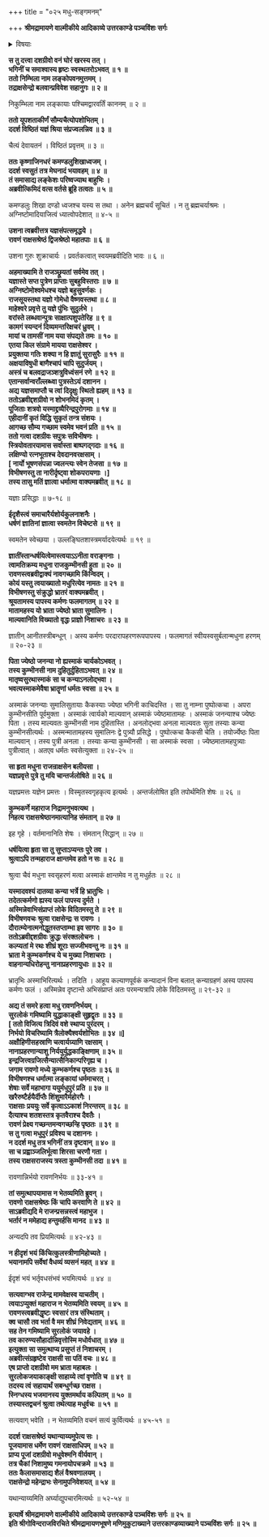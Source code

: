 +++
title = "०२५ मधु-सङ्गमनम्"

+++
**श्रीमद्रामायणे वाल्मीकीये आदिकाव्ये उत्तरकाण्डे पञ्चविंशः सर्गः**

<details><summary>विषयाः</summary>

दिग्-विजयानन्तंर-लङ्काम् आविशता रावणेन  
प्रथमं निकुंभिला-प्रवेशः ॥ १ ॥  
तत्र यज्ञ-दीक्षितम् इन्द्र-जितं प्रति यज्ञ-फल-प्रश्नः ॥ २ ॥  
याजकेन शुक्रेण तं प्रति तस्य मौनित्वोक्त्या  
यज्ञ-फल-निवेदनम् ॥ ३ ॥  
रावणेनेन्द्रजितं प्रति  
शत्रु-भूतेन्द्राद्य्-आराधनस्यानौचित्योक्त्या  
तन्-निवर्तन-पूर्वकं तेन सह स्वभवनम् एत्य  
पुष्पकात् स्वापहृत--पर-तरुणी-गणावतारणम् ॥ ४ ॥  
तद्-असहिष्णुना विभीषणेन तं प्रति  
निज-भगिन्याः कुंभी-नस्याः मधु-नामक-दैत्य-कृतापहरण-निवेदन-पूर्वकं  
तस्य पराङ्गना-हरण-रूप--दुष्-कर्म-फलस्य कथनम् ॥ ५ ॥  
रावणेन मधु-वध-पूर्वक--सुर-लोक-जय-प्रतिज्ञानेन  
कुंभ-कर्णादिभिः सह मधु-पुरं प्रतिगमनम् ॥ ६ ॥  
तथा कुंभी-नसी-प्रार्थनया  
मधु-वधान् निवृत्य  
तेनापि सह कैलास-गमनम् ॥ ७ ॥
</details>



**स तु दत्त्वा दशग्रीवो वनं घोरं खरस्य तत् ।  
भगिनीं च समाश्वास्य हृष्टः स्वस्थतरोऽभवत् ॥ १ ॥  
ततो निम्भिला नाम लङ्कोपवनमुत्तमम् ।  
तद्राक्षसेन्द्रो बलवान्प्रविवेश सहानुगः ॥ २ ॥**

निकुम्भिला नाम लङ्कायाः पश्चिमद्वारवर्तिं काननम् ॥ २ ॥

**ततो यूपशताकीर्णं सौम्यचैत्योपशोभितम् ।  
ददर्श विष्ठितं यज्ञं श्रिया संप्रज्वलन्निव ॥ ३ ॥**

चैत्यं देवायतनं । विष्ठितं प्रवृत्तम् ॥ ३ ॥

**ततः कृष्णाजिनधरं कमण्डलुशिखाध्वजम् ।  
ददर्श स्वसुतं तत्र मेघनादं भयावहम् ॥ ४ ॥  
तं समासाद्य लङ्केशः परिष्वज्याथ बाहुभिः ।  
अब्रवीत्किमिदं वत्स वर्तसे ब्रूहि तत्वतः ॥ ५ ॥**

कमण्डलुः शिखा दण्डो ध्वजश्च यस्य स तथा । अनेन ब्रह्मचर्यं सूचितं । न तु ब्रह्मचर्याश्रमः । अग्निष्टोमादियाजित्वं ध्यात्वोपदेशात् ॥ ४-५ ॥

**उशना त्वब्रवीत्तत्र यज्ञसंपत्समृद्धये ।  
रावणं राक्षसश्रेष्ठं द्विजश्रेष्ठो महातपाः ॥ ६ ॥**

उशना गुरुः शुक्राचार्यः । प्रवर्तकत्वात् स्वयमब्रवीदिति भावः ॥ ६ ॥

**अहमाख्यामि ते राजञ्छ्रूयतां सर्वमेव तत् ।  
यज्ञास्ते सप्त पुत्रेण प्राप्ताः सुबहुविस्तराः ॥ ७ ॥  
अग्निष्टोमोश्वमेधश्च यज्ञो बहुसुवर्णकः ।  
राजसूयस्तथा यज्ञो गोमेधो वैष्णवस्तथा ॥ ८ ॥  
माहेश्वरे प्रवृत्ते तु यज्ञे पुंभिः सुदुर्लभे ।  
वरांस्ते लब्धवान्पुत्रः साक्षात्पशुपतेरिह ॥ ९ ॥  
कामगं स्यन्दनं दिव्यमन्तरिक्षचरं ध्रुवम् ।  
मायां च तामसीं नाम यया संपद्यते तमः ॥ १० ॥  
एतया किल संग्रामे मायया राक्षसेश्वर ।  
प्रयुक्तया गतिः शक्या न हि ज्ञातुं सुरासुरैः ॥ ११ ॥  
अक्षयाविषुधी बाणैश्चापं चापि सुदुर्जयम् ।  
अस्त्रं च बलवद्राजञ्शत्रुविध्वंसनं रणे ॥ १२ ॥  
एतान्सर्वान्वराँल्लब्ध्वा पुत्रस्तेऽयं दशानन ।  
अद्य यज्ञसमाप्तौ च त्वां दिदृक्षुः स्थितो ह्यहम् ॥ १३ ॥  
ततोऽब्रवीद्दशग्रीवो न शोभनमिदं कृतम् ।  
पूजिताः शत्रवो यस्माद्द्रव्यैरिन्द्रपुरोगमाः ॥ १४ ॥  
एहीदानीं कृतं विद्धि सुकृतं तन्त्र संशयः ।  
आगच्छ सौम्य गच्छाम स्वमेव भवनं प्रति ॥ १५ ॥  
ततो गत्वा दशग्रीवः सपुत्रः सविभीषणः ।  
स्त्रियोवतारयामास सर्वास्ता बाष्पगद्गदाः ॥ १६ ॥  
लक्षिण्यो रत्नभूताश्च देवदानवरक्षसाम् ।  
\[ नार्यो भूषणसंपन्ना ज्वलन्त्यः स्वेन तेजसा ॥ १७ ॥  
विभीषणस्तु ता नारीर्दृष्ट्वा शोकपरायणाः ।\]  
तस्य तासु मतिं ज्ञात्वा धर्मात्मा वाक्यमब्रवीत् ॥ १८ ॥**

यज्ञाः प्रसिद्धाः ॥ ७-१८ ॥

**ईदृशैस्त्वं समाचारैर्यशोर्यकुलनाशनैः ।  
धर्षणं ज्ञातिनां ज्ञात्वा स्वमतेन विचेष्टसे ॥ १९ ॥**

स्वमतेन स्वेच्छया । उल्लङ्घितशास्त्रमर्यादयेत्यर्थः ॥ १९ ॥

**ज्ञातींस्तान्धर्षयित्वेमास्त्वयाऽऽनीता वराङ्गनाः ।  
त्वामतिक्रम्य मधुना राजकुम्भीनसी हुता ॥ २० ॥  
रावणस्त्वब्रवीद्वाक्यं नावगच्छामि किंन्विदम् ।  
कोयं यस्तु त्वयाख्यातो मधुरित्येव नामतः ॥ २१ ॥  
विभीषणस्तु संक्रुद्धो भ्रातरं वाक्यमब्रवीत् ।  
श्रूयतामस्य पापस्य कर्मणः फलमागतम् ॥ २२ ॥  
मातामहस्य यो भ्राता ज्येष्ठो भ्राता सुमालिनः ।  
माल्यवानिति विख्यातो वृद्धः प्राज्ञो निशाचरः ॥ २३ ॥**

ज्ञातीन् आनीतस्त्रीबन्धून् । अस्य कर्मणः परदारापहरणरूपपापस्य । फलमागतं स्वीयस्वसुर्बलान्मधुना हरणम् ॥ २०-२३ ॥

**पिता ज्येष्ठो जनन्या नो ह्यस्माकं चार्यकोऽभवत् ।  
तस्य कुम्भीनसी नाम दुहितुर्दुहिताऽभवत् ॥ २४ ॥  
मातृष्वसुरथास्माकं सा च कन्याऽनलोद्भवा ।  
भवत्यस्माकमेवैषा भ्रातॄणां धर्मतः स्वसा ॥ २५ ॥**

अस्माकं जनन्याः सुमालिसुतायाः कैकस्याः ज्येष्ठा भगिनी काचिदस्ति । सा तु नाम्ना पुष्पोत्कचा । अपरा कुम्भीनसीति पूर्वमुक्ता । अस्माकं त्वार्यको माल्यवान् अस्माकं ज्येष्ठमातामहः । अस्माकं जनन्याश्च ज्येष्ठः पिता । तस्य माल्यवतः कुम्भीनसी नाम दुहितास्ति । अनलोद्भवा अनला माल्यवतः सुता तस्याः कन्या कुम्भीनसीत्यर्थः । अस्मन्मातामहस्य सुमालिनः द्वे पुत्र्यौ प्रसिद्धे । पुष्पोत्कचा कैकसी चेति । तयोर्ज्येष्ठः पिता माल्यवान् । तस्य पुत्री अनला । तस्याः कन्या कुम्भीनसी । सा अस्माकं स्वसा । ज्येष्ठमातामहपुत्र्याः पुत्रीत्वात् । अतएव धर्मतः स्वसेत्युक्ता ॥ २४-२५ ॥

**सा हृता मधुना राजन्राक्षसेन बलीयसा ।  
यज्ञप्रवृत्ते पुत्रे तु मयि चान्तर्जलोषिते ॥ २६ ॥**

यज्ञप्रमत्तः यज्ञेन प्रमत्तः । विस्मृतस्वगृहकृत्य इत्यर्थः । अन्तर्जलोषित इति तपोर्थमिति शेषः ॥ २६ ॥

**कुम्भकर्णे महाराज निद्रामनुभवत्यथ ।  
निहत्य राक्षसश्रेष्ठानमात्यानिह संमतान् ॥ २७ ॥**

इह गृहे । वर्तमानानिति शेषः । संमतान् सिद्धान् ॥ २७ ॥

**धर्षयित्वा हृता सा तु सुप्ताऽप्यन्तः पुरे तव ।  
श्रुत्वाऽपि तन्महाराज क्षान्तमेव हतो न सः ॥ २८ ॥**

श्रुत्वा चैवं मधुना स्वसृहरणं मत्वा अस्माकं क्षान्तमेव न तु मधुर्हतः ॥ २८ ॥

**यस्मादवश्यं दातव्या कन्या भर्त्रे हि भ्रातुभिः ।  
तदेतत्कर्मणो ह्यस्य फलं पापस्य दुर्मते ।  
अस्मिन्नेवाभिसंप्राप्तं लोके विदितमस्तु ते ॥ २९ ॥  
विभीषणवचः श्रुत्वा राक्षसेन्द्रः स रावणः ।  
दौरात्म्येनात्मनोद्धूतस्तप्ताम्भा इव सागरः ॥ ३० ॥  
ततोऽब्रवीद्दशग्रीवः क्रुद्धः संरक्तलोचनः ।  
कल्प्यतां मे रथः शीघ्रं शूराः सज्जीभवन्तु नः ॥ ३१ ॥  
भ्राता मे कुम्भकर्णश्च ये च मुख्या निशाचराः ।  
वाहनान्यधिरोहन्तु नानाप्रहरणायुधाः ॥ ३२ ॥**

भ्रातृभिः अस्माभिरित्यर्थः । तदिति । आहूय कल्याणपूर्वकं कन्यादानं विना बलात् कन्याग्रहणं अस्य पापस्य कर्मणः फलं । अस्मिन्नेव दृष्टान्ते अभिसंप्राप्तं अतः परमन्यत्रापि लोके विदितमस्तु ॥ २९-३२ ॥

**अद्य तं समरे हत्वा मधु रावणनिर्भयम् ।  
सुरलोकं गमिष्यामि युद्धाकाङ्क्षी सुहृद्वृतः ॥ ३३ ॥  
\[ ततो विजित्य त्रिदिवं वशे स्थाप्य पुरंदरम् ।  
निर्भयो विचरिष्यामि त्रैलोक्यैश्वर्यशोभितः ॥ ३४ ॥\]  
अक्षौहिणीसहस्राणि चत्वार्यग्र्याणि रक्षसाम् ।  
नानाप्रहरणान्याशु निर्ययुर्युद्धकाङ्क्षिणाम् ॥ ३५ ॥  
इन्द्रजित्त्वग्रजित्सैन्यात्सैनिकान्परिगृह्य च ।  
जगाम रावणो मध्ये कुम्भकर्णश्च पृष्ठतः ॥ ३६ ॥  
विभीषणश्च धर्मात्मा लङ्कायां धर्ममाचरत् ।  
शेषाः सर्वे महाभागा ययुर्मधुपुरं प्रति ॥ ३७ ॥  
खरैरुष्टैर्हयैर्दीप्तैः शिंशुमारैर्महोरगैः ।  
राक्षसाः प्रययुः सर्वे कृत्वाऽऽकाशं निरन्तरम् ॥ ३८ ॥  
दैत्याश्च शतशस्तत्र कृतवैराश्च दैवतैः ।  
रावणं प्रेक्ष्य गच्छन्तमन्वगच्छन्हि पृष्ठतः ॥ ३९ ॥  
स तु गत्वा मधुपुरं प्रविश्य च दशाननः ।  
न ददर्श मधु तत्र भगिनीं तत्र दृष्टवान् ॥ ४० ॥  
सा च प्रह्वाञ्जलिर्भूत्वा शिरसा चरणौ गता ।  
तस्य राक्षसराजस्य त्रस्ता कुम्भीनसी तदा ॥ ४१ ॥**

रावणान्निर्भयो रावणनिर्भयः ॥ ३३-४१ ॥

**तां समुत्थापयामास न भेतव्यमिति ब्रुवन् ।  
रावणो राक्षसश्रेष्ठः किं चापि करवाणि ते ॥ ४२ ॥  
साऽब्रवीद्यदि मे राजन्प्रसन्नस्त्वं महाभुज ।  
भर्तारं न ममेहाद्य हन्तुमर्हसि मानद ॥ ४३ ॥**

अन्यदपि तव प्रियमित्यर्थः ॥ ४२-४३ ॥

**न हीदृशं भयं किंचित्कुलस्त्रीणामिहोच्यते ।  
भयानामपि सर्वेषां वैधव्यं व्यसनं महत् ॥ ४४ ॥**

ईदृशं भयं भर्तृवधसंभवं भयमित्यर्थः ॥ ४४ ॥

**सत्यवाग्भव राजेन्द्र मामवेक्षस्व याचतीम् ।  
त्वयाऽप्युक्तं महाराज न भेतव्यमिति स्वयम् ॥ ४५ ॥  
रावणस्त्वब्रवीद्धृष्टः स्वसारं तत्र संस्थिताम् ।  
क्व चासौ तव भर्ता वै मम शीघ्रं निवेद्यताम् ॥ ४६ ॥  
सह तेन गमिष्यामि सुरलोकं जयावहे ।  
तव कारुण्यसौहार्दान्निवृत्तोस्मि मधोर्वधात् ॥ ४७ ॥  
इत्युक्ता सा समुत्थाप्य प्रसुप्तं तं निशाचरम् ।  
अब्रवीत्संग्रहृष्टेव राक्षसी सा पतिं वचः ॥ ४८ ॥  
एष प्राप्तो दशग्रीवो मम भ्राता महाबलः ।  
सुरलोकजयाकाङ्क्षी साहाय्ये त्वां वृणोति च ॥ ४९ ॥  
तदस्य त्वं सहायार्थं सबन्धुर्गच्छ राक्षस ।  
स्निग्धस्य भजमानस्य युक्तमर्थाय कल्पितम् ॥ ५० ॥  
तस्यास्तद्वचनं श्रुत्वा तथेत्याह मधुर्वचः ॥ ५१ ॥**

सत्यवाग् भवेति । न भेतव्यमिति वचनं सत्यं कुर्वित्यर्थः ॥ ४५-५१ ॥

**ददर्श राक्षसश्रेष्ठं यथान्याय्यमुपेत्य सः ।  
पूजयामास धर्मेण रावणं राक्षसाधिपम् ॥ ५२ ॥  
प्राप्य पूजां दशग्रीवो मधुवेश्मनि वीर्यवान् ।  
तत्र चैकां निशामुष्य गमनायोपचक्रमे ॥ ५३ ॥  
ततः कैलासमासाद्य शैलं वैश्रवणालयम् ।  
राक्षसेन्द्रो महेन्द्राभः सेनामुपनिवेशयत् ॥ ५४ ॥**

यथान्याय्यमिति अर्घ्याद्युपचारमित्यर्थः ॥ ५२-५४ ॥

**इत्यार्षे श्रीमद्रामायणे वाल्मीकीये आदिकाव्ये उत्तरकाण्डे पञ्चविंशः सर्गः ॥ २५ ॥  
इति श्रीगोविन्दराजविरचिते श्रीमद्रामायणभूषणे मणिमुकुटाख्याने उत्तरकाण्डव्याख्याने पञ्चविंशः सर्गः ॥ २५ ॥**
